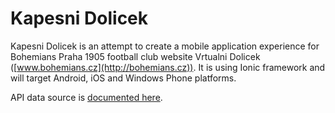 # Kapesni Dolicek

Kapesni Dolicek is an attempt to create a mobile application experience for Bohemians Praha 1905 football club website Vrtualni Dolicek ([www.bohemians.cz](http://bohemians.cz)). It is using Ionic framework and will target Android, iOS and Windows Phone platforms.

API data source is [documented here](http://www.bohemians.cz/swagger/ui/index).

